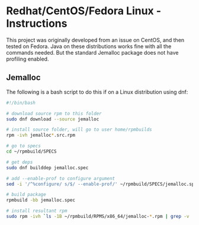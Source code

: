 # Redhat/CentOS/Fedora Linux - Instructions

This project was originally developed from an issue on CentOS, and then tested on Fedora.
Java on these distributions works fine with all the commands needed. But the standard Jemalloc package does not have
profiling enabled.

## Jemalloc

The following is a bash script to do this if on a Linux distribution using dnf:

```bash
#!/bin/bash

# download source rpm to this folder
sudo dnf download --source jemalloc

# install source folder, will go to user home/rpmbuilds
rpm -ivh jemalloc*.src.rpm

# go to specs
cd ~/rpmbuild/SPECS

# get deps
sudo dnf builddep jemalloc.spec

# add --enable-prof to configure argument
sed -i '/^%configure/ s/$/ --enable-prof/' ~/rpmbuild/SPECS/jemalloc.spec

# build package
rpmbuild -bb jemalloc.spec

# install resultant rpm
sudo rpm -ivh `ls -1B ~/rpmbuild/RPMS/x86_64/jemalloc-*.rpm | grep -v 'dev\|debug'`
```
